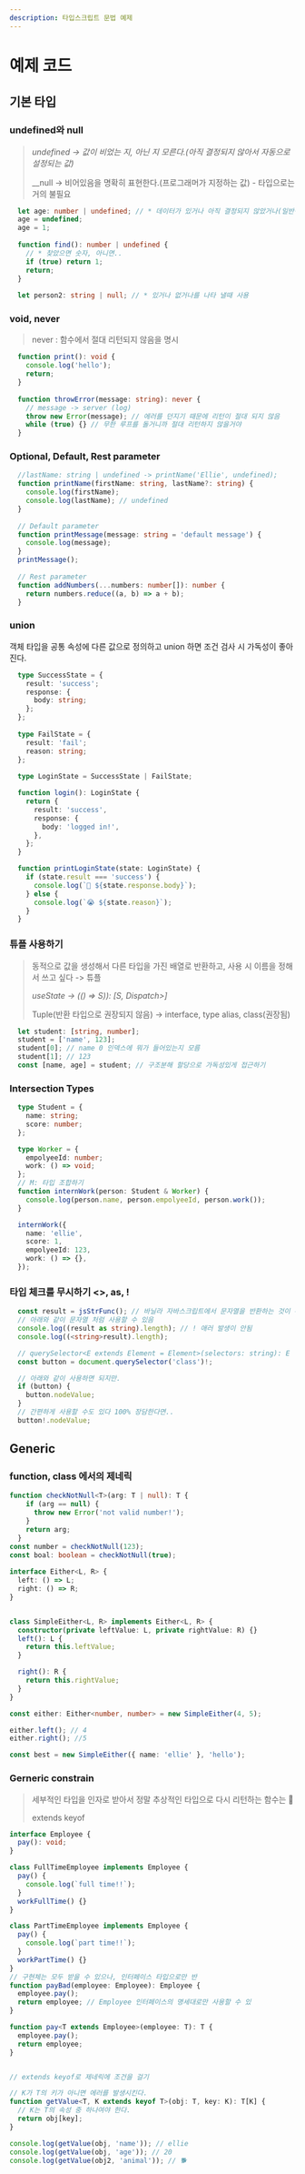 ```yaml
---
description: 타입스크립트 문법 예제
---
```


# 예제 코드

## 기본 타입

### undefined와 null

> _undefined -&gt; 값이 비었는 지, 아닌 지 모른다.\(아직 결정되지 않아서 자동으로 설정되는 값\)_ 
>
>  __null -&gt; 비어있음을 명확히 표현한다.\(프로그래머가 지정하는 값\) - 타입으로는 거의 불필요

```typescript
  let age: number | undefined; // * 데이터가 있거나 아직 결정되지 않았거나(일반적으로 사용함)
  age = undefined;
  age = 1;
  
  function find(): number | undefined {
    // * 찾았으면 숫자, 아니면..
    if (true) return 1;
    return;
  }
  
  let person2: string | null; // * 있거나 없거나를 나타 낼때 사용
```

### void, never

> never : 함수에서 절대 리턴되지 않음을 명시

```typescript
  function print(): void {
    console.log('hello');
    return;
  }
  
  function throwError(message: string): never {
    // message -> server (log)
    throw new Error(message); // 에러를 던지기 때문에 리턴이 절대 되지 않음
    while (true) {} // 무한 루프를 돌거니까 절대 리턴하지 않을거야
  }
```

### Optional, Default, Rest parameter

```typescript
  //lastName: string | undefined -> printName('Ellie', undefined);
  function printName(firstName: string, lastName?: string) {
    console.log(firstName);
    console.log(lastName); // undefined
  }
  
  // Default parameter
  function printMessage(message: string = 'default message') {
    console.log(message);
  }
  printMessage();
  
  // Rest parameter
  function addNumbers(...numbers: number[]): number {
    return numbers.reduce((a, b) => a + b);
  }
```

### union

객체 타입을 공통 속성에 다른 값으로 정의하고 union 하면 조건 검사 시 가독성이 좋아진다.

```typescript
  type SuccessState = {
    result: 'success';
    response: {
      body: string;
    };
  };
  
  type FailState = {
    result: 'fail';
    reason: string;
  };
  
  type LoginState = SuccessState | FailState;

  function login(): LoginState {
    return {
      result: 'success',
      response: {
        body: 'logged in!',
      },
    };
  }

  function printLoginState(state: LoginState) {
    if (state.result === 'success') {
      console.log(`🎉 ${state.response.body}`);
    } else {
      console.log(`😭 ${state.reason}`);
    }
  }
```

### 튜플 사용하기

> 동적으로 값을 생성해서 다른 타입을 가진 배열로 반환하고, 사용 시 이름을 정해서 쓰고 싶다 -&gt; 튜플 
>
> _useState -&gt; \(\(\) =&gt; S\)\): \[S, Dispatch&gt;\]_
>
> Tuple\(반환 타입으로 권장되지 않음\) -&gt; interface, type alias, class\(권장됨\)

```typescript
  let student: [string, number];
  student = ['name', 123];
  student[0]; // name 0 인덱스에 뭐가 들어있는지 모름
  student[1]; // 123
  const [name, age] = student; // 구조분해 할당으로 가독성있게 접근하기
```

### Intersection Types

```typescript
  type Student = {
    name: string;
    score: number;
  };

  type Worker = {
    empolyeeId: number;
    work: () => void;
  };
  // M: 타입 조합하기
  function internWork(person: Student & Worker) {
    console.log(person.name, person.empolyeeId, person.work());
  }

  internWork({
    name: 'ellie',
    score: 1,
    empolyeeId: 123,
    work: () => {},
  });
```

### 타입 체크를 무시하기 &lt;&gt;, as, !

```typescript
  const result = jsStrFunc(); // 바닐라 자바스크립트에서 문자열을 반환하는 것이 확신한다면.
  // 아래와 같이 문자열 처럼 사용할 수 있음
  console.log((result as string).length); // ! 애러 발생이 안됨
  console.log((<string>result).length);

  // querySelector<E extends Element = Element>(selectors: string): E | null;
  const button = document.querySelector('class')!;

  // 아래와 같이 사용하면 되지만.
  if (button) {
    button.nodeValue;
  }
  // 간편하게 사용할 수도 있다 100% 장담한다면..
  button!.nodeValue;
```

## Generic

### function, class 에서의 제네릭

```typescript
function checkNotNull<T>(arg: T | null): T {
    if (arg == null) {
      throw new Error('not valid number!');
    }
    return arg;
  }
const number = checkNotNull(123);
const boal: boolean = checkNotNull(true);
    
interface Either<L, R> {
  left: () => L;
  right: () => R;
}


class SimpleEither<L, R> implements Either<L, R> {
  constructor(private leftValue: L, private rightValue: R) {}
  left(): L {
    return this.leftValue;
  }

  right(): R {
    return this.rightValue;
  }
}

const either: Either<number, number> = new SimpleEither(4, 5);

either.left(); // 4
either.right(); //5

const best = new SimpleEither({ name: 'ellie' }, 'hello');
```

### Gerneric constrain

> 세부적인 타입을 인자로 받아서 정말 추상적인 타입으로 다시 리턴하는 함수는 💩
>
> extends keyof

```typescript
interface Employee {
  pay(): void;
}

class FullTimeEmployee implements Employee {
  pay() {
    console.log(`full time!!`);
  }
  workFullTime() {}
}

class PartTimeEmployee implements Employee {
  pay() {
    console.log(`part time!!`);
  }
  workPartTime() {}
}
// 구현체는 모두 받을 수 있으나, 인터페이스 타입으로만 반
function payBad(employee: Employee): Employee {
  employee.pay();
  return employee; // Employee 인터페이스의 명세대로만 사용할 수 있
}

function pay<T extends Employee>(employee: T): T {
  employee.pay();
  return employee;
}


// extends keyof로 제네릭에 조건을 걸기

// K가 T의 키가 아니면 에러를 발생시킨다.
function getValue<T, K extends keyof T>(obj: T, key: K): T[K] {
  // K는 T의 속성 중 하나여야 한다.
  return obj[key];
}

console.log(getValue(obj, 'name')); // ellie
console.log(getValue(obj, 'age')); // 20
console.log(getValue(obj2, 'animal')); // 🐕
```

